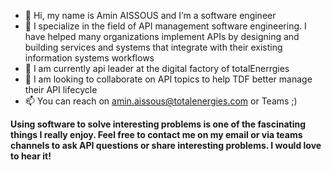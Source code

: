 - 👋 Hi, my name is Amin AISSOUS and I’m a software engineer
- 👀 I specialize in the field of API management software engineering. I have helped many organizations implement APIs by designing and building services and systems that integrate with their existing information systems workflows 
- 🌱 I am currently api leader at the digital factory of totalEnerrgies
- 💞️ I am looking to collaborate on API topics to help TDF better manage their API lifecycle
- 📫 You can reach on amin.aissous@totalenergies.com or Teams ;) 

**Using software to solve interesting problems is one of the fascinating things I really enjoy. Feel free to contact me on my email or via teams channels to ask API questions or share interesting problems. I would love to hear it!**
<!---
amin-aissous/amin-aissous is a ✨ special ✨ repository because its `README.md` (this file) appears on your GitHub profile.
You can click the Preview link to take a look at your changes.
--->
